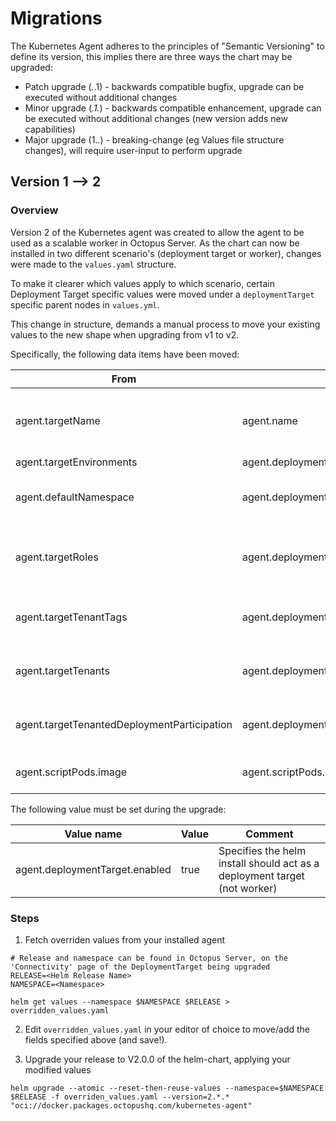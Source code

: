 # Migrations
The Kubernetes Agent adheres to the principles of "Semantic Versioning" to define its version, this implies there are three ways
the chart may be upgraded:
* Patch upgrade (*.*.1) - backwards compatible bugfix, upgrade can be executed without additional changes
* Minor upgrade (*.1.*) - backwards compatible enhancement, upgrade can be executed without additional changes (new version adds new capabilities)
* Major upgrade (1.*.*) - breaking-change (eg Values file structure changes), will require user-input to perform upgrade

## Version 1 --> 2

### Overview

Version 2 of the Kubernetes agent was created to allow the agent to be used as a scalable worker in Octopus Server. As
the chart can now be installed in two different scenario's (deployment target or worker), changes were made to
the `values.yaml` structure.

To make it clearer which values apply to which scenario, certain Deployment Target specific values were moved under
a `deploymentTarget` specific parent nodes in `values.yml`.

This change in structure, demands a manual process to move your existing values to the new shape when upgrading from
v1 to v2.

Specifically, the following data items have been moved:

| From                                        | To                                                                   | Comment                                               |
|---------------------------------------------|----------------------------------------------------------------------|-------------------------------------------------------|
| agent.targetName                            | agent.name                                                           | Generalised name, as may be worker or target          |
| agent.targetEnvironments                    | agent.deploymentTarget.initial.environments                          |                                                       |
| agent.defaultNamespace                      | agent.deploymentTarget.initial.defaultNamespace                      | Nay be unset - can be ignored if null                 |                                           
| agent.targetRoles                           | agent.deploymentTarget.initial.tags                                  | In 2024.3 target roles have been replaced with 'tags' |                                              
| agent.targetTenantTags                      | agent.deploymentTarget.initial.tenantTag                             | May be unset - can be ignored if null.                |                                       
| agent.targetTenants                         | agent.deploymentTarget.initial.tenants                               | May be unset - can be ignored if null.                |                                        
| agent.targetTenantedDeploymentParticipation | agent.deploymentTarget.initial.targetTenantedDeploymentParticipation | May be unset - can be ignored if null.                |
| agent.scriptPods.image                      | agent.scriptPods.deploymentTarget.image                              | Child fields are unchanged                            |

The following value must be set during the upgrade:

| Value name | Value | Comment |
|--|--|--|
|agent.deploymentTarget.enabled | true | Specifies the helm install should act as a deployment target (not worker) |

### Steps

1. Fetch overriden values from your installed agent

```
# Release and namespace can be found in Octopus Server, on the 'Connectivity' page of the DeploymentTarget being upgraded
RELEASE=<Helm Release Name>
NAMESPACE=<Namespace>

helm get values --namespace $NAMESPACE $RELEASE > overridden_values.yaml
```

2. Edit `overridden_values.yaml` in your editor of choice to move/add the fields specified above (and save!).

3. Upgrade your release to V2.0.0 of the helm-chart, applying your modified values

```
helm upgrade --atomic --reset-then-reuse-values --namespace=$NAMESPACE $RELEASE -f overriden_values.yaml --version=2.*.* "oci://docker.packages.octopushq.com/kubernetes-agent"
```
